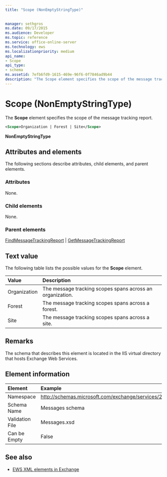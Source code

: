 ```yaml
---
title: "Scope (NonEmptyStringType)"
 
 
manager: sethgros
ms.date: 09/17/2015
ms.audience: Developer
ms.topic: reference
ms.service: office-online-server
ms.technology: ews
ms.localizationpriority: medium
api_name:
- Scope
api_type:
- schema
ms.assetid: 7efb6fd9-1615-469e-96f6-0f7846ad9b44
description: "The Scope element specifies the scope of the message tracking report."
---
```


# Scope (NonEmptyStringType)

The **Scope** element specifies the scope of the message tracking report. 
  
```XML
<Scope>Organization | Forest | Site</Scope>
```

 **NonEmptyStringType**
## Attributes and elements

The following sections describe attributes, child elements, and parent elements.
  
### Attributes

None.
  
### Child elements

None.
  
### Parent elements

[FindMessageTrackingReport](findmessagetrackingreport.md) | [GetMessageTrackingReport](getmessagetrackingreport.md)
  
## Text value

The following table lists the possible values for the **Scope** element. 
  
|**Value**|**Description**|
|:-----|:-----|
|Organization  <br/> |The message tracking scopes spans across an organization.  <br/> |
|Forest  <br/> |The message tracking scopes spans across a forest.  <br/> |
|Site  <br/> |The message tracking scopes spans across a site.  <br/> |
   
## Remarks

The schema that describes this element is located in the IIS virtual directory that hosts Exchange Web Services.
  
## Element information

| Element | Example |
|:-----|:-----|
|Namespace  <br/> |http://schemas.microsoft.com/exchange/services/2006/messages  <br/> |
|Schema Name  <br/> |Messages schema  <br/> |
|Validation File  <br/> |Messages.xsd  <br/> |
|Can be Empty  <br/> |False  <br/> |
   
## See also



- [EWS XML elements in Exchange](ews-xml-elements-in-exchange.md)

